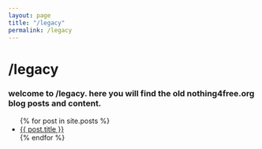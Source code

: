 ```yaml
---
layout: page
title: "/legacy"
permalink: /legacy
---
```

# /legacy
### welcome to /legacy. here you will find the old nothing4free.org blog posts and content.

<ul>
  {% for post in site.posts %}
    <li>
      <a href="{{ post.url }}">{{ post.title }}</a>
    </li>
  {% endfor %}
</ul>